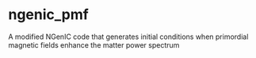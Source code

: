 # ngenic_pmf
A modified NGenIC code that generates initial conditions when primordial magnetic fields enhance the matter power spectrum
